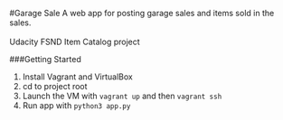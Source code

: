 #Garage Sale
A web app for posting garage sales and items sold in the sales.\
\
Udacity FSND Item Catalog project

###Getting Started

 1. Install Vagrant and VirtualBox
 2. cd to project root
 3. Launch the VM with `vagrant up` and then `vagrant ssh`
 4. Run app with `python3 app.py`
 
